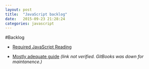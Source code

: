 ```yaml
---
layout: post
title:  "JavaScript backlog"
date:   2015-09-23 21:28:24
categories: javascript
---
```



#Backlog


* [Required JavaScript Reading](http://code.tutsplus.com/tutorials/required-javascript-reading--net-33131)

* [Mostly adequate guide](http://drboolean.gitbooks.io/mostly-adequate-guide) *(link not verified. GitBooks was down for maintanence.)*